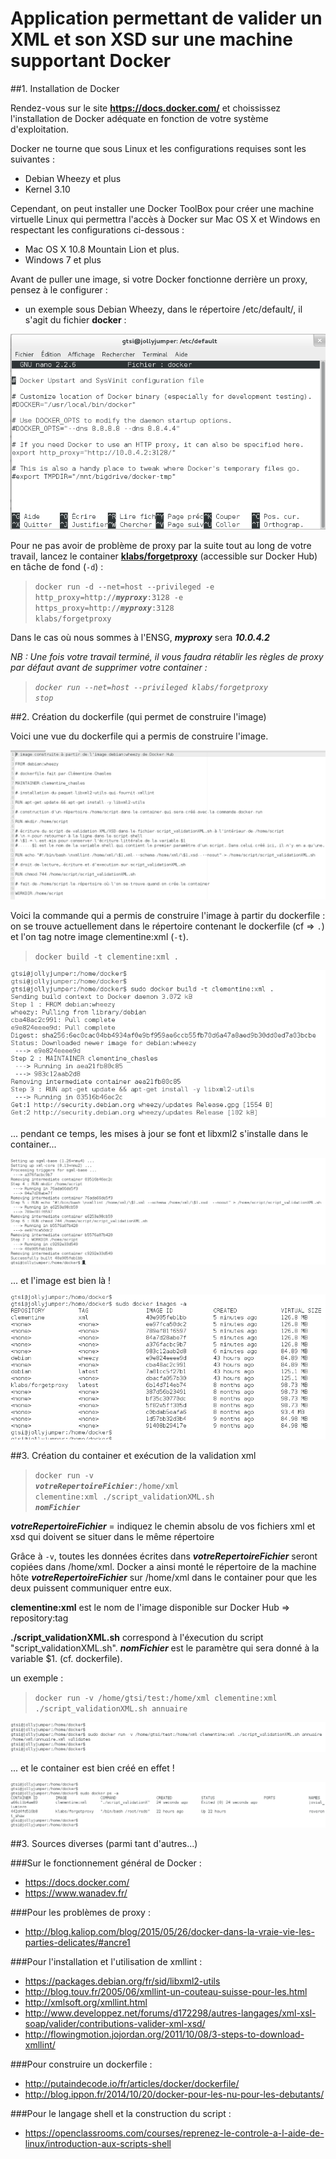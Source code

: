 # Application permettant de valider un XML et son XSD sur une machine supportant Docker

##1. Installation de Docker

Rendez-vous sur le site **<https://docs.docker.com/>** et choississez l'installation de Docker adéquate en fonction de votre système d'exploitation.

Docker ne tourne que sous Linux et les configurations requises sont les suivantes :

* Debian Wheezy et plus
* Kernel 3.10

Cependant, on peut installer une Docker ToolBox pour créer une machine virtuelle Linux qui permettra l'accès à Docker sur Mac OS X et Windows en respectant les configurations ci-dessous :

* Mac OS X 10.8 Mountain Lion et plus.
* Windows 7 et plus

Avant de puller une image, si votre Docker fonctionne derrière un proxy, pensez à le configurer :

* un exemple sous Debian Wheezy, dans le répertoire /etc/default/, il s'agit du fichier **docker** :

![Configuration proxy](snapshots/proxy.png)

Pour ne pas avoir de problème de proxy par la suite tout au long de votre travail, lancez le container **[klabs/forgetproxy](https://hub.docker.com/r/klabs/forgetproxy/)** (accessible sur Docker Hub) en tâche de fond (<code>-d</code>) :

><code>docker run -d --net=host --privileged -e http_proxy=http://***myproxy***:3128 -e https_proxy=http://***myproxy***:3128 klabs/forgetproxy</code>

Dans le cas où nous sommes à l'ENSG, ***myproxy*** sera ***10.0.4.2***

*NB : Une fois votre travail terminé, il vous faudra rétablir les règles de proxy par défaut avant de supprimer votre container :*

>*<code>docker run --net=host --privileged klabs/forgetproxy stop</code>*

##2. Création du dockerfile (qui permet de construire l'image)

Voici une vue du dockerfile qui a permis de construire l'image.

![Dockerfile](snapshots/dockerfile.png)

Voici la commande qui a permis de construire l'image à partir du dockerfile :
on se trouve actuellement dans le répertoire contenant le dockerfile (cf => <code>.</code>) et l'on tag notre image clementine:xml (<code>-t</code>).

><code>docker build -t clementine:xml .</code>

![Résultat docker build partie 1](snapshots/docker_build1.png)

... pendant ce temps, les mises à jour se font et libxml2 s'installe dans le container...

![Résultat docker build partie 2](snapshots/docker_build2.png)

... et l'image est bien là !

![Résultat docker images](snapshots/docker_images.png)

##3. Création du container et exécution de la validation xml

><code>docker run -v ***votreRepertoireFichier***:/home/xml clementine:xml ./script_validationXML.sh ***nomFichier***</code>

***votreRepertoireFichier*** = indiquez le chemin absolu de vos fichiers xml et xsd qui doivent se situer dans le même répertoire

Grâce à <code>-v</code>, toutes les données écrites dans ***votreRepertoireFichier*** seront copiées dans /home/xml. Docker a ainsi monté le répertoire
de la machine hôte ***votreRepertoireFichier*** sur /home/xml dans le container pour que les deux puissent communiquer entre eux.

**clementine:xml** est le nom de l'image disponible sur Docker Hub => repository:tag

**./script_validationXML.sh** correspond à l'éxecution du script "script_validationXML.sh".
***nomFichier*** est le paramètre qui sera donné à la variable $1. (cf. dockerfile).

un exemple :

><code>docker run -v /home/gtsi/test:/home/xml clementine:xml ./script_validationXML.sh annuaire</code>

![Résultat docker run](snapshots/docker_run.png)

... et le container est bien créé en effet !

![Résultat docker ps](snapshots/docker_ps.png)

##3. Sources diverses (parmi tant d'autres...)

###Sur le fonctionnement général de Docker :
  - <https://docs.docker.com/>
  - <https://www.wanadev.fr/>

###Pour les problèmes de proxy : 
  - <http://blog.kaliop.com/blog/2015/05/26/docker-dans-la-vraie-vie-les-parties-delicates/#ancre1>

###Pour l'installation et l'utilisation de xmllint :
  - <https://packages.debian.org/fr/sid/libxml2-utils>
  - <http://blog.touv.fr/2005/06/xmllint-un-couteau-suisse-pour-les.html>
  - <http://xmlsoft.org/xmllint.html>
  - <http://www.developpez.net/forums/d172298/autres-langages/xml-xsl-soap/valider/contributions-valider-xml-xsd/>
  - <http://flowingmotion.jojordan.org/2011/10/08/3-steps-to-download-xmllint/>

###Pour construire un dockerfile :
  - <http://putaindecode.io/fr/articles/docker/dockerfile/>
  - <http://blog.ippon.fr/2014/10/20/docker-pour-les-nu-pour-les-debutants/>

###Pour le langage shell et la construction du script : 
  - <https://openclassrooms.com/courses/reprenez-le-controle-a-l-aide-de-linux/introduction-aux-scripts-shell>





